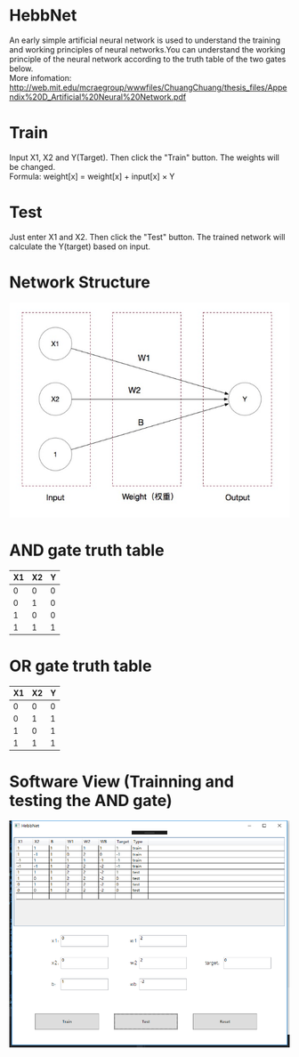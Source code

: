 # HebbNet
An early simple artificial neural network is used to understand the training and working principles of neural networks.You can understand the working principle of the neural network according to the truth table of the two gates below.<br>
More infomation: http://web.mit.edu/mcraegroup/wwwfiles/ChuangChuang/thesis_files/Appendix%20D_Artificial%20Neural%20Network.pdf

# Train
Input X1, X2 and Y(Target). Then click the "Train" button. The weights will be changed.<br>
Formula: weight[x] = weight[x] + input[x] × Y

# Test
Just enter X1 and X2. Then click the "Test" button. The trained network will calculate the Y(target) based on input.

# Network Structure
![image](https://github.com/a2824256/HebbNet/blob/master/HebbNet.jpg)

# AND gate truth table
| X1    | X2    | Y     |
| ----- | ----- | ----- |
| 0     | 0     | 0     |
| 0     | 1     | 0     |
| 1     | 0     | 0     |
| 1     | 1     | 1     |

# OR gate truth table
| X1    | X2    | Y     |
| ----- | ----- | ----- |
| 0     | 0     | 0     |
| 0     | 1     | 1     |
| 1     | 0     | 1     |
| 1     | 1     | 1     |

# Software View (Trainning and testing the AND gate)
![image](https://github.com/a2824256/HebbNet/blob/master/View.png)
